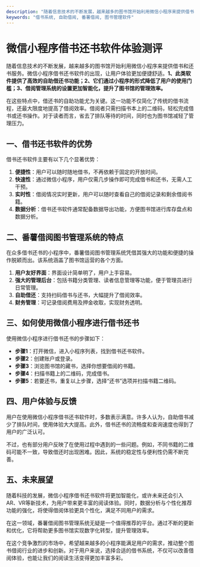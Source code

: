 ```yaml
---
description: "随着信息技术的不断发展，越来越多的图书馆开始利用微信小程序来提供借书和还书服务。微信小程序借书还书软件的出现，让用户体验更加便捷舒适。**1、此类软件提供了高效的自助借还书功能；2、它们通过小程序的形式降低了用户的使用门槛；3、借阅管理系统的设置更加智能化，提升了图书馆的管理效率。**"
keywords: "借书系统, 自助借阅, 番薯借阅, 图书管理软件"
---
```

# 微信小程序借书还书软件体验测评  

随着信息技术的不断发展，越来越多的图书馆开始利用微信小程序来提供借书和还书服务。微信小程序借书还书软件的出现，让用户体验更加便捷舒适。**1、此类软件提供了高效的自助借还书功能；2、它们通过小程序的形式降低了用户的使用门槛；3、借阅管理系统的设置更加智能化，提升了图书馆的管理效率。**

在这些特点中，借还书的自助功能尤为关键。这一功能不仅简化了传统的借书流程，还最大限度地提高了借阅效率。借阅者只需扫描书本上的二维码，轻松完成借书或还书操作。对于读者而言，省去了排队等待的时间，同时也为图书馆减轻了管理压力。

## **一、借书还书软件的优势**

借书还书软件主要有以下几个显著优势：

1. **便捷性**：用户可以随时随地借书，不再依赖于固定的开放时间。
2. **快速性**：通过微信小程序，用户仅需几步操作即可完成借书和还书，无需人工干预。
3. **实时性**：借阅情况实时更新，用户可以随时查看自己的借阅记录和剩余借阅书籍。
4. **数据分析**：借书还书软件通常配备数据导出功能，方便图书馆进行库存盘点和数据分析。

## **二、番薯借阅图书管理系统的特点**

在众多借书还书的小程序中，番薯借阅图书管理系统凭借其强大的功能和便捷的操作脱颖而出。该系统涵盖了图书馆运营的各个方面。

1. **用户友好界面**：界面设计简单明了，用户上手容易。
2. **强大的管理后台**：包括书籍分类管理、读者信息管理等功能，便于管理员进行日常管理。
3. **自助借还**：支持扫码借书与还书，大幅提升了借阅效率。
4. **财务管理**：可记录借阅费用及押金收取，实现财务透明。

## **三、如何使用微信小程序进行借书还书**

使用微信小程序进行借书还书的步骤如下：

-  **步骤1**：打开微信，进入小程序列表，找到借书还书软件。
-  **步骤2**：创建账户或登录。
-  **步骤3**：浏览图书馆的藏书，选择你想要借阅的书籍。
-  **步骤4**：扫描书籍上的二维码，完成借书。
-  **步骤5**：若要还书，重复以上步骤，选择“还书”选项并扫描书籍二维码。

## **四、用户体验与反馈**

用户在使用微信小程序借书还书软件时，多数表示满意。许多人认为，自助借书减少了排队时间，使用体验大大提高。此外，借书还书的流畅度和查询速度也得到了用户的广泛认可。

不过，也有部分用户反映了在使用过程中遇到的一些问题。例如，不同书籍的二维码可能不一致，导致借还时出现困难。因此，系统的稳定性与便利性仍需不断完善。

## **五、未来展望**

随着科技的发展，微信小程序借书还书软件将更加智能化，或许未来还会引入AR、VR等新技术，为用户带来更丰富的阅读体验。同时，数据分析与个性化推荐功能的强化，将使得借阅体验更具个性化，满足不同用户的需求。

在这一领域，番薯借阅图书管理系统无疑是一个值得推荐的平台。通过不断的更新和优化，它将帮助更多图书馆实现数字化转型，提升管理效率。

在这个竞争激烈的市场中，希望越来越多的小程序能满足用户的需求，推动整个图书借阅行业的进步和创新。对于用户来说，选择合适的借书系统，不仅可以改善借阅体验，也能让我们的阅读生活变得更加丰富多彩。

